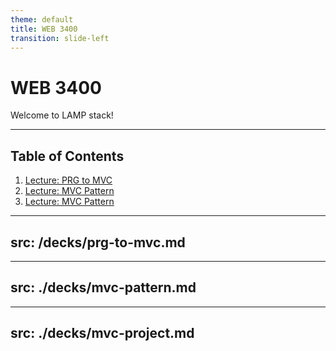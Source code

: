 ```yaml
---
theme: default
title: WEB 3400
transition: slide-left
---
```


# WEB 3400

Welcome to LAMP stack!

---

## Table of Contents

1. [Lecture: PRG to MVC](/3)
2. [Lecture: MVC Pattern](/27)
3. [Lecture: MVC Pattern](/42)

---
src: /decks/prg-to-mvc.md
---

---
src: ./decks/mvc-pattern.md
---

---
src: ./decks/mvc-project.md
---